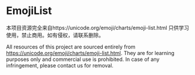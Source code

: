 # EmojiList

本项目资源完全来自https://unicode.org/emoji/charts/emoji-list.html
只供学习使用，禁止商用。如有侵权，请联系删除。

All resources of this project are sourced entirely from https://unicode.org/emoji/charts/emoji-list.html. They are for learning purposes only and commercial use is prohibited. In case of any infringement, please contact us for removal.